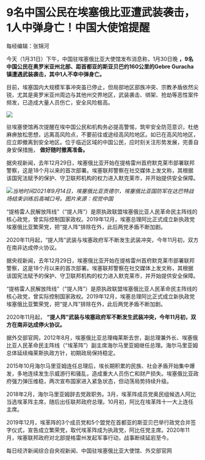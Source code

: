 # 9名中国公民在埃塞俄比亚遭武装袭击，1人中弹身亡！中国大使馆提醒

每经编辑：张锦河

今天（1月31日）下午，中国驻埃塞俄比亚大使馆发布消息称，1月30日晚 **，9名中国公民在奥罗米亚州北部、距首都亚的斯亚贝巴约160公里的Gebre
Guracha镇遭遇武装袭击，其中1人不幸中弹身亡。**

目前，埃塞国内大规模军事冲突虽已停止，但局部地区部族冲突、宗教矛盾依然尖锐，尤其是奥罗米亚州周边与其他州交界地区，武装袭击、绑架、抢劫等恶性案件频发，已造成大量人员伤亡，安全风险极高。

![](https://inews.gtimg.com/newsapp_bt/0/15636183508/1000)

驻埃塞使馆再次提醒在埃中国公民和机构务必提高警惕，筑牢安全防范意识，杜绝麻痹放松思想，远离高风险点，不要前往或途经高风险地区。如已在高风险地区，应立即撤离到安全地区。位于临近区域的中国公民，应时刻关注形势发展，完善自身安保措施，
**做好随时撤离准备。**

据央视新闻，去年12月29日，埃塞俄比亚开始在提格雷州首府默克莱市部署联邦警察，这是18个月以来的首次部署。埃塞联邦警察在社交媒体上发文称，其根据该国宪法赋予的保护、守卫联邦机构的权力进入默克莱市，并开始提供安全保障。

![](https://inews.gtimg.com/newsapp_bt/0/15636183517/1000)_当地时间2021年9月14日，埃塞俄比亚贡德尔，埃塞俄比亚国防军在达巴特战场结束训练后高喊口号。图片来源：视觉中国_

“提格雷人民解放阵线”（“提人阵”）是原执政联盟埃塞俄比亚人民革命民主阵线的核心政党，曾实际控制国家政权。2019年12月，埃塞总理阿比正式成立新执政党埃塞俄比亚繁荣党，把“提人阵”排除在外，此后两党矛盾不断加剧。

2020年11月起，“提人阵”武装与埃塞政府军不断发生武装冲突，今年11月初，双方在南非达成停火协议。

据央视新闻，去年12月29日，埃塞俄比亚开始在提格雷州首府默克莱市部署联邦警察，这是18个月以来的首次部署。埃塞联邦警察在社交媒体上发文称，其根据该国宪法赋予的保护、守卫联邦机构的权力进入默克莱市，并开始提供安全保障。

“提格雷人民解放阵线”（“提人阵”）是原执政联盟埃塞俄比亚人民革命民主阵线的核心政党，曾实际控制国家政权。2019年12月，埃塞总理阿比正式成立新执政党埃塞俄比亚繁荣党，把“提人阵”排除在外，此后两党矛盾不断加剧。

2020年11月起， **“提人阵”武装与埃塞政府军不断发生武装冲突，今年11月初，双方在南非达成停火协议。**

据外交部官网，2012年8月，埃塞俄比亚总理梅莱斯去世，副总理兼外长、埃塞俄比亚人民革命民主阵线（“埃革阵”）副主席海尔马里亚姆继任总理。海尔马里亚姆总体延续梅莱斯执政方针，初期政局保持稳定。

2015年10月海尔马里亚姆连任总理后，埃长期积累的民族、社会矛盾开始集中爆发，多地连续发生示威游行和骚乱，造成重大人员伤亡和财产损失。埃塞俄比亚政府强力弹压维稳，两次宣布国家进入紧急状态，但动荡局势持续升级。

2018年2月，海尔马里亚姆辞去党政职务。3月，埃革阵成员党奥民组候选人阿比当选埃革阵主席，随后出任联邦政府总理。10月初，阿比在埃革阵十一大上连任主席。

2019年12月，埃革阵的3个成员党和5个盟党在首都亚的斯亚贝巴举行政党合并签字仪式，宣告成立繁荣党，取代埃革阵成为执政党，阿比任党主席。2020年11月，埃塞联邦政府对北部提格雷州发起军事行动，战事断续延宕至今。

每日经济新闻综合自央视新闻、中国驻埃塞俄比亚大使馆、外交部官网

